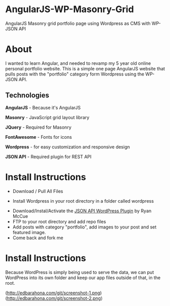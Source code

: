 # AngularJS-WP-Masonry-Grid

AngularJS Masonry grid portfolio page using Wordpress as CMS with WP-JSON API


About
==========
I wanted to learn Angular, and needed to revamp my 5 year old online personal portfolio website.  This is a simple one page AngularJS website that pulls posts with the "portfolio" category form Wordpress using the WP-JSON API.


Technologies
------------
**AngularJS** - Because it's AngularJS

**Masonry** - JavaScript grid layout library

**JQuery** - Required for Masonry

**FontAwesome** - Fonts for icons

**Wordpress** - for easy customization and responsive design

**JSON API** - Required plugin for REST API


Install Instructions
=====================
+ Download / Pull All Files
* Install Wordpress in your root directory in a folder called wordpress
+ Download/Instal/Activate the [JSON API WordPress Plugin](http://wordpress.org/plugins/json-rest-api/) by Ryan McCue
+ FTP to your root directory and add repo files
+ Add posts with category "portfolio", add images to your post and set featured image.
+ Come back and fork me

Install Instructions
=====================
Because WordPress is simply being used to serve the data, we can put WordPress into its own folder and keep our app files outside of that, in the root.

(http://edbarahona.com/git/screenshot-1.png)
(http://edbarahona.com/git/screenshot-2.png)
